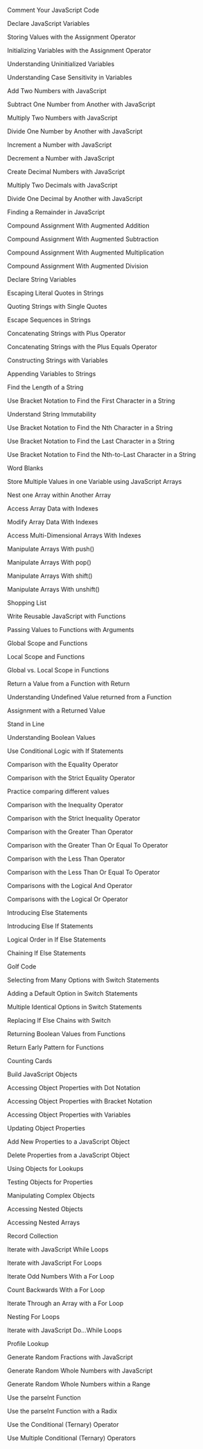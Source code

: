 Comment Your JavaScript Code

Declare JavaScript Variables

Storing Values with the Assignment Operator

Initializing Variables with the Assignment Operator

Understanding Uninitialized Variables

Understanding Case Sensitivity in Variables

Add Two Numbers with JavaScript

Subtract One Number from Another with JavaScript

Multiply Two Numbers with JavaScript

Divide One Number by Another with JavaScript

Increment a Number with JavaScript

Decrement a Number with JavaScript

Create Decimal Numbers with JavaScript

Multiply Two Decimals with JavaScript

Divide One Decimal by Another with JavaScript

Finding a Remainder in JavaScript

Compound Assignment With Augmented Addition

Compound Assignment With Augmented Subtraction

Compound Assignment With Augmented Multiplication

Compound Assignment With Augmented Division

Declare String Variables

Escaping Literal Quotes in Strings

Quoting Strings with Single Quotes

Escape Sequences in Strings

Concatenating Strings with Plus Operator

Concatenating Strings with the Plus Equals Operator

Constructing Strings with Variables

Appending Variables to Strings

Find the Length of a String

Use Bracket Notation to Find the First Character in a String

Understand String Immutability

Use Bracket Notation to Find the Nth Character in a String

Use Bracket Notation to Find the Last Character in a String

Use Bracket Notation to Find the Nth-to-Last Character in a String

Word Blanks

Store Multiple Values in one Variable using JavaScript Arrays

Nest one Array within Another Array

Access Array Data with Indexes

Modify Array Data With Indexes

Access Multi-Dimensional Arrays With Indexes

Manipulate Arrays With push()

Manipulate Arrays With pop()

Manipulate Arrays With shift()

Manipulate Arrays With unshift()

Shopping List

Write Reusable JavaScript with Functions

Passing Values to Functions with Arguments

Global Scope and Functions

Local Scope and Functions

Global vs. Local Scope in Functions

Return a Value from a Function with Return

Understanding Undefined Value returned from a Function

Assignment with a Returned Value

Stand in Line

Understanding Boolean Values

Use Conditional Logic with If Statements

Comparison with the Equality Operator

Comparison with the Strict Equality Operator

Practice comparing different values

Comparison with the Inequality Operator

Comparison with the Strict Inequality Operator

Comparison with the Greater Than Operator

Comparison with the Greater Than Or Equal To Operator

Comparison with the Less Than Operator

Comparison with the Less Than Or Equal To Operator

Comparisons with the Logical And Operator

Comparisons with the Logical Or Operator

Introducing Else Statements

Introducing Else If Statements

Logical Order in If Else Statements

Chaining If Else Statements

Golf Code

Selecting from Many Options with Switch Statements

Adding a Default Option in Switch Statements

Multiple Identical Options in Switch Statements

Replacing If Else Chains with Switch

Returning Boolean Values from Functions

Return Early Pattern for Functions

Counting Cards

Build JavaScript Objects

Accessing Object Properties with Dot Notation

Accessing Object Properties with Bracket Notation

Accessing Object Properties with Variables

Updating Object Properties

Add New Properties to a JavaScript Object

Delete Properties from a JavaScript Object

Using Objects for Lookups

Testing Objects for Properties

Manipulating Complex Objects

Accessing Nested Objects

Accessing Nested Arrays

Record Collection

Iterate with JavaScript While Loops

Iterate with JavaScript For Loops

Iterate Odd Numbers With a For Loop

Count Backwards With a For Loop

Iterate Through an Array with a For Loop

Nesting For Loops

Iterate with JavaScript Do...While Loops

Profile Lookup

Generate Random Fractions with JavaScript

Generate Random Whole Numbers with JavaScript

Generate Random Whole Numbers within a Range

Use the parseInt Function

Use the parseInt Function with a Radix

Use the Conditional (Ternary) Operator

Use Multiple Conditional (Ternary) Operators

